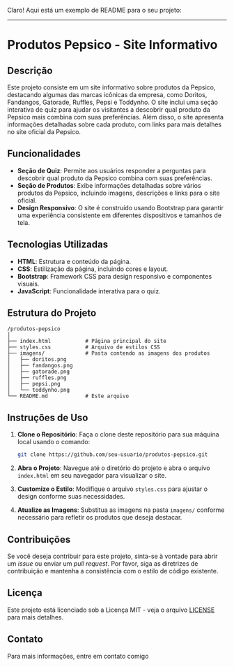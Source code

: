 Claro! Aqui está um exemplo de README para o seu projeto:

---

# Produtos Pepsico - Site Informativo

## Descrição

Este projeto consiste em um site informativo sobre produtos da Pepsico, destacando algumas das marcas icônicas da empresa, como Doritos, Fandangos, Gatorade, Ruffles, Pepsi e Toddynho. O site inclui uma seção interativa de quiz para ajudar os visitantes a descobrir qual produto da Pepsico mais combina com suas preferências. Além disso, o site apresenta informações detalhadas sobre cada produto, com links para mais detalhes no site oficial da Pepsico.

## Funcionalidades

- **Seção de Quiz**: Permite aos usuários responder a perguntas para descobrir qual produto da Pepsico combina com suas preferências.
- **Seção de Produtos**: Exibe informações detalhadas sobre vários produtos da Pepsico, incluindo imagens, descrições e links para o site oficial.
- **Design Responsivo**: O site é construído usando Bootstrap para garantir uma experiência consistente em diferentes dispositivos e tamanhos de tela.

## Tecnologias Utilizadas

- **HTML**: Estrutura e conteúdo da página.
- **CSS**: Estilização da página, incluindo cores e layout.
- **Bootstrap**: Framework CSS para design responsivo e componentes visuais.
- **JavaScript**: Funcionalidade interativa para o quiz.

## Estrutura do Projeto

```
/produtos-pepsico
│
├── index.html           # Página principal do site
├── styles.css           # Arquivo de estilos CSS
├── imagens/             # Pasta contendo as imagens dos produtos
│   ├── doritos.png
│   ├── fandangos.png
│   ├── gatorade.png
│   ├── ruffles.png
│   ├── pepsi.png
│   └── toddynho.png
└── README.md            # Este arquivo
```

## Instruções de Uso

1. **Clone o Repositório**: Faça o clone deste repositório para sua máquina local usando o comando:
    ```bash
    git clone https://github.com/seu-usuario/produtos-pepsico.git
    ```

2. **Abra o Projeto**: Navegue até o diretório do projeto e abra o arquivo `index.html` em seu navegador para visualizar o site.

3. **Customize o Estilo**: Modifique o arquivo `styles.css` para ajustar o design conforme suas necessidades.

4. **Atualize as Imagens**: Substitua as imagens na pasta `imagens/` conforme necessário para refletir os produtos que deseja destacar.

## Contribuições

Se você deseja contribuir para este projeto, sinta-se à vontade para abrir um *issue* ou enviar um *pull request*. Por favor, siga as diretrizes de contribuição e mantenha a consistência com o estilo de código existente.

## Licença

Este projeto está licenciado sob a Licença MIT - veja o arquivo [LICENSE](LICENSE) para mais detalhes.

## Contato

Para mais informações, entre em contato comigo

